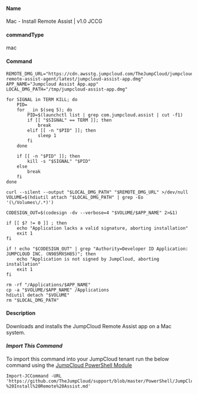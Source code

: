 #### Name

Mac - Install Remote Assist | v1.0 JCCG

#### commandType

mac

#### Command

```
REMOTE_DMG_URL="https://cdn.awsstg.jumpcloud.com/TheJumpCloud/jumpcloud-remote-assist-agent/latest/jumpcloud-assist-app.dmg"
APP_NAME="Jumpcloud Assist App.app"
LOCAL_DMG_PATH="/tmp/jumpcloud-assist-app.dmg"

for SIGNAL in TERM KILL; do
    PID=
    for _ in $(seq 5); do
        PID=$(launchctl list | grep com.jumpcloud.assist | cut -f1)
        if [[ "$SIGNAL" == TERM ]]; then
            break
        elif [[ -n "$PID" ]]; then
            sleep 1
        fi
    done

    if [[ -n "$PID" ]]; then
        kill -s "$SIGNAL" "$PID"
    else
        break
    fi
done

curl --silent --output "$LOCAL_DMG_PATH" "$REMOTE_DMG_URL" >/dev/null
VOLUME=$(hdiutil attach "$LOCAL_DMG_PATH" | grep -Eo '(\/Volumes\/.*)')

CODESIGN_OUT=$(codesign -dv --verbose=4 "$VOLUME/$APP_NAME" 2>&1)

if [[ $? != 0 ]] ; then
    echo "Application lacks a valid signature, aborting installation"
    exit 1
fi

if ! echo "$CODESIGN_OUT" | grep "Authority=Developer ID Application: JUMPCLOUD INC. (N985MXSH85)"; then
    echo "Application is not signed by JumpCloud, aborting installation"
    exit 1
fi

rm -rf "/Applications/$APP_NAME"
cp -a "$VOLUME/$APP_NAME" /Applications
hdiutil detach "$VOLUME"
rm "$LOCAL_DMG_PATH"
```

#### Description

Downloads and installs the JumpCloud Remote Assist app on a Mac system.

#### *Import This Command*

To import this command into your JumpCloud tenant run the below command using the [JumpCloud PowerShell Module](https://github.com/TheJumpCloud/support/wiki/Installing-the-JumpCloud-PowerShell-Module)

```
Import-JCCommand -URL 'https://github.com/TheJumpCloud/support/blob/master/PowerShell/JumpCloud%20Commands%20Gallery/Mac%20Commands/Mac%20-%20Install%20Remote%20Assist.md'
```

